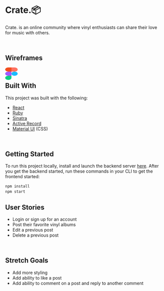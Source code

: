 # Crate.📦

Crate. is an online community where vinyl enthusiasts can share their love for music with others.

<br />

## Wireframes
[<img align="left" height="40x" width="40px" src="public/figma-1.svg">](https://www.figma.com/file/ctUsUnXEsvyS0d88qSz9oP/Crate.?node-id=0%3A1)

<br />

## Built With
This project was built with the following:
- [React](https://reactjs.org/)
- [Ruby](https://www.ruby-lang.org/en/)
- [Sinatra](http://sinatrarb.com/)
- [Active Record](https://guides.rubyonrails.org/active_record_basics.html)
- [Material UI](https://mui.com/) (CSS)

<br />

## Getting Started
To run this project locally, install and launch the backend server <a href="https://github.com/Jblengino510/phase-3-project-backend">here</a>.  After you get the backend started, run these commands in your CLI to get the frontend started:
<br />

```javascript
npm install
npm start
```

## User Stories
- Login or sign up for an account
- Post their favorite vinyl albums
- Edit a previous post
- Delete a previous post

<br />

## Stretch Goals
- Add more styling
- Add ability to like a post
- Add ability to comment on a post and reply to another comment
